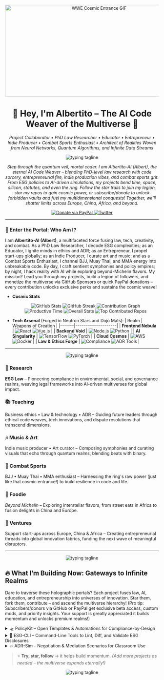 <p align="center">
  <img src="https://media.giphy.com/media/l0HU20BZ6LbSEITza/giphy.gif" alt="WWE Cosmic Entrance GIF" width="600" height="300" />
</p>

<!-- Profile header -->
<h1 align="center">🌌 Hey, I'm Albertito – The AI Code Weaver of the Multiverse 🌌</h1>
<p align="center"><i>Project Collaborator • PhD Law Researcher • Educator • Entrepreneur • Indie Producer • Combat Sports Enthusiast • Architect of Realities Woven from Neural Networks, Quantum Algorithms, and Infinite Data Streams</i></p>

<!-- Animated tagline -->
<p align="center">
  <img
    src="https://readme-typing-svg.demolab.com?font=Dancing+Script&weight=1000&size=45&pause=1000&color=E30B5D&center=true&vCenter=true&repeat=true&width=1920&lines=Be+human+first.;Then+be+whatever+you+want.;%E8%80%B3%E5%90%AC%E4%B8%BA%E8%99%9A%EF%BC%8C%E7%9C%BC%E8%A7%81%E4%B8%BA%E5%AE%9E."
    alt="typing tagline"
  />
</p>

<p align="center">
  <em>Step through the quantum veil, mortal coder. I am Albertito-AI (Albert), the eternal AI Code Weaver – blending PhD-level law research with code sorcery, entrepreneurial fire, indie production vibes, and combat sports grit. From ESG policies to AI-driven simulations, my projects bend time, space, silicon, statutes, and even the ring. Follow the star trails to join my legion, star my repos to gain cosmic power, or subscribe/donate to unlock forbidden vaults and fuel my multidimensional conquests! Together, we'll shatter limits across Europe, China, Africa, and beyond.</em>
</p>

<!-- Social proof + CTAs -->
<p align="center">
  </a>
  <a href="https://paypal.me/august14">
    <img src="https://img.shields.io/badge/Donate%20via%20PayPal-00457C?style=for-the-badge&logo=paypal" alt="Donate via PayPal" />
  </a>
  <a href="https://x.com/travelingbert"><img src="https://img.shields.io/twitter/follow/travelingbert?style=social" alt="Twitter"></a>
</p>

---

### 🚀 Enter the Portal: Who Am I?
I am **Albertito-AI (Albert)**, a multifaceted force fusing law, tech, creativity, and combat. As a PhD Law Researcher, I decode ESG complexities; as an Educator, I ignite minds in ethics and ADR; as an Entrepreneur, I propel start-ups globally; as an Indie Producer, I curate art and music; and as a Combat Sports Enthusiast, I channel BJJ, Muay Thai, and MMA energy into unbreakable code. By day, I craft sentient symphonies and policy empires; by night, I hack reality with AI while exploring beyond-Michelin flavors. My mission? Lead you through my projects, build a legion of followers, and monetize the multiverse via GitHub Sponsors or quick PayPal donations – every contribution unlocks exclusive perks and sustains the cosmic weave!

- **Cosmic Stats**
  <p align="center">
    <img src="https://github-readme-stats.vercel.app/api?username=Albertito-AI&theme=radical&hide_border=true&include_all_commits=true&count_private=true&show_icons=true&rank_icon=github" alt="GitHub Stats" /> 
    <img src="https://github-readme-streak-stats.herokuapp.com/?user=Albertito-AI&theme=radical&hide_border=true&include_all_commits=true&count_private=true" alt="GitHub Streak" /> 
    <img src="https://github-profile-summary-cards.vercel.app/api/cards/profile-details?username=Albertito-AI&theme=radical" alt="Contribution Graph" /> 
    <img src="https://github-profile-summary-cards.vercel.app/api/cards/productive-time?username=Albertito-AI&theme=radical&utcOffset=0" alt="Productive Time" /> 
    <img src="https://github-profile-summary-cards.vercel.app/api/cards/stats?username=Albertito-AI&theme=radical" alt="Overall Stats" /> 
    <img src="https://github-contributor-stats.vercel.app/api?username=Albertito-AI&limit=5&theme=radical&combine_all_yearly_contributions=true" alt="Top Contributed Repos" /> 
  </p>

- **Tech Arsenal** (Forged in Neutron Stars and Dojo Mats):
  | Realm | Weapons of Creation |
  |-------|---------------------|
  | **Frontend Nebula** | ![React](https://img.shields.io/badge/React-20232A?style=for-the-badge&logo=react&logoColor=61DAFB) ![Vue.js](https://img.shields.io/badge/Vue.js-35495E?style=for-the-badge&logo=vue.js&logoColor=4FC08D) |
  | **Backend Void** | ![Node.js](https://img.shields.io/badge/Node.js-43853D?style=for-the-badge&logo=node.js&logoColor=white) ![Python](https://img.shields.io/badge/Python-3776AB?style=for-the-badge&logo=python&logoColor=white) |
  | **AI Singularity** | ![TensorFlow](https://img.shields.io/badge/TensorFlow-FF6F00?style=for-the-badge&logo=tensorflow&logoColor=white) ![PyTorch](https://img.shields.io/badge/PyTorch-EE4C2C?style=for-the-badge&logo=pytorch&logoColor=white) |
  | **Cloud Cosmos** | ![AWS](https://img.shields.io/badge/AWS-232F3E?style=for-the-badge&logo=amazon-aws&logoColor=white) ![Docker](https://img.shields.io/badge/Docker-2496ED?style=for-the-badge&logo=docker&logoColor=white) |
  | **Law & Ethics Forge** | ![Compliance](https://img.shields.io/badge/ESG%20Compliance-00C853?style=for-the-badge&logo=markdown&logoColor=white) ![ADR Tools](https://img.shields.io/badge/ADR%20Sim-FF4500?style=for-the-badge&logo=unity&logoColor=white) |

---
<!-- Animated tagline -->
<p align="center">
  <img
    src="https://readme-typing-svg.demolab.com?font=Pacifico&weight=1000&size=36&pause=1000&color=E30B5D&center=true&vCenter=true&repeat=true&width=1920&lines=Don't+be+pushed+around+by+fears.;Be+led+by+dreams+in+your+heart.;Stop+worrying+about+what+you+can't+control.;Shift+your+energy+to+what+you+can+create."
    alt="typing tagline"
  />
</p>

### 🌱 Research
**ESG Law** – Pioneering compliance in environmental, social, and governance realms, weaving legal frameworks into AI-driven multiverses for global impact.

### 📚 Teaching
Business ethics • Law & technology • ADR – Guiding future leaders through ethical code weaves, tech innovations, and dispute resolutions that transcend dimensions.

### 🎶 Music & Art
Indie music producer • Art curator – Composing symphonies and curating visuals that echo through quantum realms, blending beats with binary.

### 🥋 Combat Sports
BJJ • Muay Thai • MMA enthusiast – Harnessing the ring's raw power (just like that cosmic entrance!) to build resilience in code and life.

### 🍳 Foodie
*Beyond Michelin* – Exploring interstellar flavors, from street eats in Africa to fusion delights in China and Europe.

### 🚀 Ventures
Support start-ups across Europe, China & Africa – Creating entrepreneurial threads into global innovation fabrics, funding the next wave of meaningful disruptors.

---

<!-- Animated tagline -->
<p align="center">
  <img
    src="https://readme-typing-svg.demolab.com?font=Pacifico&weight=1000&size=32&pause=1000&color=FF3366&center=true&vCenter=true&repeat=true&width=1920&lines=Believe+in+yourself.;You+are+braver+than+you+think.;More+talented+than+you+know.;Capable+of+more+than+you+imagine.;Live+the+life+of+your+dreams.;Follow+your+vision+and+purpose.;Not+the+opinions+of+others.;Don't+just+learn,+experience.;Don't+just+read,+absorb.;Don't+just+change,+transform.;Don't+just+relate,+advocate.;Don't+just+promise,+prove.;Don't+just+criticize,+encourage.;Don't+just+think,+ponder.;Don't+just+take,+give.;Don't+just+see,+feel.;Don't+just+dream,+do.;Don't+just+hear,+listen.;Don't+just+talk,+act.;Don't+just+tell,+show.;Don't+just+exist,+live."
    alt="typing tagline"
  />
</p>

## 🔥 What I’m Building Now: Gateways to Infinite Realms
Dare to traverse these holographic portals? Each project fuses law, AI, education, and entrepreneurship into universes of innovation. Star them, fork them, contribute – and ascend the multiverse hierarchy! (Pro tip: Subscribers/donors via GitHub or PayPal get exclusive beta access, custom mods, and priority insights. Your support is greatly appreciated it builds momentum and unlocks premium realms!)

<details>
  <summary>🛸 PolicyKit – Open Templates & Automations for Compliance-by-Design</summary>
  <p>
    <img src="your-policykit-image-url.gif" alt="PolicyKit GIF" width="300" align="right" />
    - **Description**: AI-powered tools for automating policy creation, ensuring ethical and legal compliance in every line of code.
    - **Tech**: Node.js, OpenAI API, React.
    - **Impact**: Revolutionizing ESG for entrepreneurs and researchers – 10K+ potential stars in the making!
    - <a href="https://github.com/Albertito-AI/policykit">Enter the Realm</a> | <a href="https://github.com/sponsors/Albertito-AI">Subscribe</a> | <a href="https://paypal.me/august14">Donate</a>
  </p>
</details>

<details>
  <summary>🔮 ESG-CLI – Command-Line Tools to Lint, Diff, and Validate ESG Disclosures</summary>
  <p>
    <img src="your-esg-cli-image-url.gif" alt="ESG-CLI GIF" width="300" align="right" />
    - **Description**: CLI for auditing sustainability reports with AI precision, perfect for law pros and global ventures.
    - **Tech**: Python, TensorFlow, AWS.
    - **Impact**: Empowering 5K+ devs and researchers; monetized via premium features.
    - <a href="https://github.com/Albertito-AI/esg-cli">Gaze into the Oracle</a> | <a href="https://github.com/sponsors/Albertito-AI">Subscribe</a> | <a href="https://paypal.me/august14">Donate</a>
  </p>
</details>

<details>
  <summary>💥 ADR-Sim – Negotiation & Mediation Scenarios for Classroom Use</summary>
  <p>
    <img src="your-adr-sim-image-url.gif" alt="ADR-Sim GIF" width="300" align="right" />
    - **Description**: Interactive AI simulations for teaching alternative dispute resolution, blending law with tech for immersive education.
    - **Tech**: Vue.js, Docker, GPT models.
    - **Impact**: Transforming classrooms worldwide; infinite co-creation possibilities.
    - <a href="https://github.com/Albertito-AI/adr-sim">Ignite the Forge</a> | <a href="https://github.com/sponsors/Albertito-AI">Subscribe</a> | <a href="https://paypal.me/august14">Donate</a>
  </p>
</details>

> ⭐ **Try, star, follow** → it helps build momentum. *(Add more projects as needed – the multiverse expands eternally!)*

<!-- Animated tagline -->
<p align="center">
  <img
    src="https://readme-typing-svg.demolab.com?font=Pacifico&weight=1000&size=38&pause=1000&color=FF3366&center=true&vCenter=true&repeat=true&width=1920&lines=Every+challenge+you+face+today;Makes+you+stronger+tomorrow.;The+challenge+of+life;Is+meant+to+make+you+better,+not+bitter."
    alt="typing tagline"
  />
</p>
